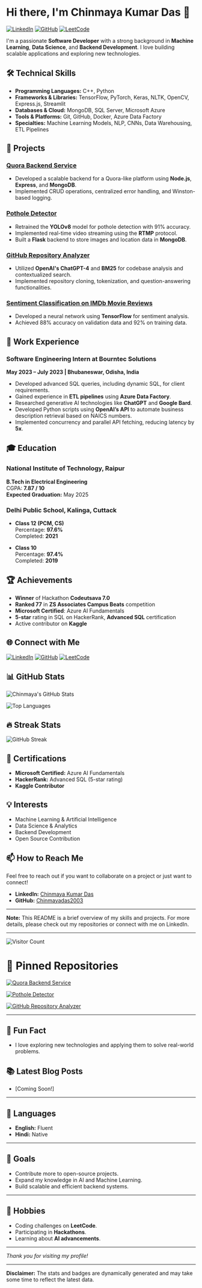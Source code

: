 # Hi there, I'm **Chinmaya Kumar Das** 👋

[![LinkedIn](https://img.shields.io/badge/LinkedIn-Chinmaya%20Kumar%20Das-blue?style=flat&logo=linkedin)](https://linkedin.com/in/chinmaya-kumar-das-223bb5187)
[![GitHub](https://img.shields.io/badge/GitHub-Chinmayadas2003-181717?style=flat&logo=github)](https://github.com/Chinmayadas2003)
[![LeetCode](https://img.shields.io/badge/LeetCode-Chinnmya__kumar__das-FFA116?style=flat&logo=leetcode&logoColor=black)](https://leetcode.com/u/Chinnmya_kumar_das/)

I'm a passionate **Software Developer** with a strong background in **Machine Learning**, **Data Science**, and **Backend Development**. I love building scalable applications and exploring new technologies.

## 🛠️ Technical Skills

- **Programming Languages:** C++, Python
- **Frameworks & Libraries:** TensorFlow, PyTorch, Keras, NLTK, OpenCV, Express.js, Streamlit
- **Databases & Cloud:** MongoDB, SQL Server, Microsoft Azure
- **Tools & Platforms:** Git, GitHub, Docker, Azure Data Factory
- **Specialties:** Machine Learning Models, NLP, CNNs, Data Warehousing, ETL Pipelines

## 🚀 Projects

### [Quora Backend Service](https://github.com/Chinmayadas2003/Quora-backend)

- Developed a scalable backend for a Quora-like platform using **Node.js**, **Express**, and **MongoDB**.
- Implemented CRUD operations, centralized error handling, and Winston-based logging.

### [Pothole Detector](https://github.com/Chinmayadas2003/codeutsava7)

- Retrained the **YOLOv8** model for pothole detection with 91% accuracy.
- Implemented real-time video streaming using the **RTMP** protocol.
- Built a **Flask** backend to store images and location data in **MongoDB**.

### [GitHub Repository Analyzer](https://github.com/Chinmayadas2003/Github_repository_analyser)

- Utilized **OpenAI's ChatGPT-4** and **BM25** for codebase analysis and contextualized search.
- Implemented repository cloning, tokenization, and question-answering functionalities.

### [Sentiment Classification on IMDb Movie Reviews](https://colab.research.google.com/drive/1WDngywdJN5YmYn7cyVNtfQxpgI9tbh9X?usp=sharing)

- Developed a neural network using **TensorFlow** for sentiment analysis.
- Achieved 88% accuracy on validation data and 92% on training data.

## 💼 Work Experience

### Software Engineering Intern at Bourntec Solutions

**May 2023 – July 2023 | Bhubaneswar, Odisha, India**

- Developed advanced SQL queries, including dynamic SQL, for client requirements.
- Gained experience in **ETL pipelines** using **Azure Data Factory**.
- Researched generative AI technologies like **ChatGPT** and **Google Bard**.
- Developed Python scripts using **OpenAI’s API** to automate business description retrieval based on NAICS numbers.
- Implemented concurrency and parallel API fetching, reducing latency by **5x**.

## 🎓 Education

### National Institute of Technology, Raipur

**B.Tech in Electrical Engineering**  
CGPA: **7.87 / 10**  
**Expected Graduation:** May 2025

### Delhi Public School, Kalinga, Cuttack

- **Class 12 (PCM, CS)**  
  Percentage: **97.6%**  
  Completed: **2021**

- **Class 10**  
  Percentage: **97.4%**  
  Completed: **2019**

## 🏆 Achievements

- **Winner** of Hackathon **Codeutsava 7.0**
- **Ranked 77** in **ZS Associates Campus Beats** competition
- **Microsoft Certified**: Azure AI Fundamentals
- **5-star** rating in SQL on HackerRank, **Advanced SQL** certification
- Active contributor on **Kaggle**

## 🌐 Connect with Me

[![LinkedIn](https://img.shields.io/badge/LinkedIn-Chinmaya%20Kumar%20Das-blue?style=flat&logo=linkedin)](https://linkedin.com/in/chinmaya-kumar-das-223bb5187)
[![GitHub](https://img.shields.io/badge/GitHub-Chinmayadas2003-181717?style=flat&logo=github)](https://github.com/Chinmayadas2003)
[![LeetCode](https://img.shields.io/badge/LeetCode-Chinnmya__kumar__das-FFA116?style=flat&logo=leetcode&logoColor=black)](https://leetcode.com/u/Chinnmya_kumar_das/)

## 📊 GitHub Stats

![Chinmaya's GitHub Stats](https://github-readme-stats.vercel.app/api?username=Chinmayadas2003&show_icons=true&theme=radical)

![Top Languages](https://github-readme-stats.vercel.app/api/top-langs/?username=Chinmayadas2003&layout=compact&theme=radical)

## 🔥 Streak Stats

![GitHub Streak](https://github-readme-streak-stats.herokuapp.com/?user=Chinmayadas2003&theme=radical)

## 📝 Certifications

- **Microsoft Certified:** Azure AI Fundamentals
- **HackerRank:** Advanced SQL (5-star rating)
- **Kaggle Contributor**

## 💡 Interests

- Machine Learning & Artificial Intelligence
- Data Science & Analytics
- Backend Development
- Open Source Contribution

## 📫 How to Reach Me

Feel free to reach out if you want to collaborate on a project or just want to connect!

- **LinkedIn:** [Chinmaya Kumar Das](https://linkedin.com/in/chinmaya-kumar-das-223bb5187)
- **GitHub:** [Chinmayadas2003](https://github.com/Chinmayadas2003)

---

**Note:** This README is a brief overview of my skills and projects. For more details, please check out my repositories or connect with me on LinkedIn.

---

![Visitor Count](https://komarev.com/ghpvc/?username=Chinmayadas2003&color=blueviolet)

# 📌 Pinned Repositories

[![Quora Backend Service](https://github-readme-stats.vercel.app/api/pin/?username=Chinmayadas2003&repo=Quora-backend&theme=radical)](https://github.com/Chinmayadas2003/Quora-backend)

[![Pothole Detector](https://github-readme-stats.vercel.app/api/pin/?username=Chinmayadas2003&repo=codeutsava7&theme=radical)](https://github.com/Chinmayadas2003/codeutsava7)

[![GitHub Repository Analyzer](https://github-readme-stats.vercel.app/api/pin/?username=Chinmayadas2003&repo=Github_repository_analyser&theme=radical)](https://github.com/Chinmayadas2003/Github_repository_analyser)

---

## 🤖 Fun Fact

- I love exploring new technologies and applying them to solve real-world problems.

## 📚 Latest Blog Posts

<!-- BLOG-POST-LIST:START -->
- [Coming Soon!]
<!-- BLOG-POST-LIST:END -->

---

## 💬 Languages

- **English:** Fluent
- **Hindi:** Native

---

## 🎯 Goals

- Contribute more to open-source projects.
- Expand my knowledge in AI and Machine Learning.
- Build scalable and efficient backend systems.

---

## 🎨 Hobbies

- Coding challenges on **LeetCode**.
- Participating in **Hackathons**.
- Learning about **AI advancements**.

---

*Thank you for visiting my profile!*

<!--
**Chinmayadas2003/Chinmayadas2003** is a ✨ _special_ ✨ repository because its `README.md` appears on your GitHub profile.
-->

---

**Disclaimer:** The stats and badges are dynamically generated and may take some time to reflect the latest data.
